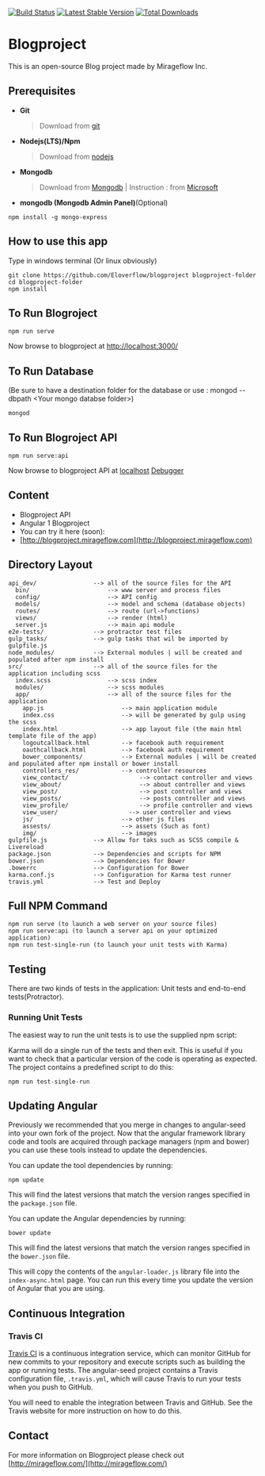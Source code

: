 [![Build Status](https://travis-ci.org/mirageflow/blogproject.svg)](https://travis-ci.org/mirageflow/blogproject)
[![Latest Stable Version](https://poser.pugx.org/mirageflow/blogproject/v/stable.svg)](https://packagist.org/packages/mirageflow/blogproject)
[![Total Downloads](https://poser.pugx.org/mirageflow/blogproject/d/total.svg)](https://packagist.org/packages/mirageflow/blogproject)

# Blogproject

This is an open-source Blog project made by Mirageflow Inc.


## Prerequisites

* **Git**
    > Download from [git](https://git-scm.com/)

* **Nodejs(LTS)/Npm**
    > Download from [nodejs](https://nodejs.org/en/download/)

* **Mongodb**
    > Download from [Mongodb](https://www.mongodb.org/downloads#production) | Instruction : from [Microsoft](https://code.msdn.microsoft.com/Mongo-Database-setup-on-6963f46f)

* **mongodb (Mongodb Admin Panel)**(Optional)
```
npm install -g mongo-express
```

## How to use this app

Type in windows terminal (Or linux obviously)

```
git clone https://github.com/Eloverflow/blogproject blogproject-folder
cd blogproject-folder
npm install
```

## To Run Blogroject
```
npm run serve
```
Now browse to blogproject at [http://localhost:3000/](http://localhost:3000/)

## To Run Database
(Be sure to have a destination folder for the database or use : mongod --dbpath \<Your mongo databse folder\>)
```
mongod
```

## To Run Blogroject API
```
npm run serve:api
```
Now browse to blogproject API at [localhost](http://localhost) [Debugger](http://localhost:8000)

## Content

- Blogproject API
- Angular 1 Blogproject
- You can try it here (soon):
- [http://blogproject.mirageflow.com](http://blogproject.mirageflow.com)


## Directory Layout

```
api_dev/                --> all of the source files for the API
  bin/                      --> www server and process files
  config/                   --> API config
  models/                   --> model and schema (database objects)
  routes/                   --> route (url->functions)
  views/                    --> render (html)
  server.js                 --> main api module
e2e-tests/              --> protractor test files
gulp_tasks/             --> gulp tasks that wil be imported by gulpfile.js
node_modules/           --> External modules | will be created and populated after npm install
src/                    --> all of the source files for the application including scss
  index.scss                --> scss index
  modules/                  --> scss modules
  app/                      --> all of the source files for the application
    app.js                      --> main application module
    index.css                   --> will be generated by gulp using the scss
    index.html                  --> app layout file (the main html template file of the app)
    logoutcallback.html         --> facebook auth requirement
    oauthcallback.html          --> facebook auth requirement
    bower_components/           --> External modules | will be created and populated after npm install or bower install
    controllers_res/            --> controller resources
    view_contact/                    --> contact controller and views
    view_about/                      --> about controller and views
    view_post/                       --> post controller and views
    view_posts/                      --> posts controller and views
    view_profile/                    --> profile controller and views
    view_user/                    --> user controller and views
    js/                         --> other js files
    assests/                    --> assets (Such as font)
    img/                        --> images
gulpfile.js             --> Allow for taks such as SCSS compile & Livereload
package.json            --> Dependencies and scripts for NPM
bower.json              --> Dependencies for Bower
.bowerrc                --> Configuration for Bower
karma.conf.js           --> Configuration for Karma test runner
travis.yml              --> Test and Deploy

```

## Full NPM Command
```
npm run serve (to launch a web server on your source files)
npm run serve:api (to launch a server api on your optimized application)
npm run test-single-run (to launch your unit tests with Karma)
```

## Testing

There are two kinds of tests in the application: Unit tests and end-to-end tests(Protractor).

### Running Unit Tests

The easiest way to run the unit tests is to use the supplied npm script:

Karma will do a single run of the tests and then exit.  This is useful if you want to
check that a particular version of the code is operating as expected.  The project contains a
predefined script to do this:

```
npm run test-single-run
```

## Updating Angular

Previously we recommended that you merge in changes to angular-seed into your own fork of the project.
Now that the angular framework library code and tools are acquired through package managers (npm and
bower) you can use these tools instead to update the dependencies.

You can update the tool dependencies by running:

```
npm update
```

This will find the latest versions that match the version ranges specified in the `package.json` file.

You can update the Angular dependencies by running:

```
bower update
```

This will find the latest versions that match the version ranges specified in the `bower.json` file.


This will copy the contents of the `angular-loader.js` library file into the `index-async.html` page.
You can run this every time you update the version of Angular that you are using.

## Continuous Integration

### Travis CI

[Travis CI][travis] is a continuous integration service, which can monitor GitHub for new commits
to your repository and execute scripts such as building the app or running tests. The angular-seed
project contains a Travis configuration file, `.travis.yml`, which will cause Travis to run your
tests when you push to GitHub.

You will need to enable the integration between Travis and GitHub. See the Travis website for more
instruction on how to do this.

## Contact

For more information on Blogproject please check out [http://mirageflow.com/](http://mirageflow.com/)

[git]: http://git-scm.com/
[bower]: http://bower.io
[npm]: https://www.npmjs.org/
[node]: http://nodejs.org
[protractor]: https://github.com/angular/protractor
[jasmine]: http://jasmine.github.io
[karma]: http://karma-runner.github.io
[travis]: https://travis-ci.org/
[http-server]: https://github.com/nodeapps/http-server
